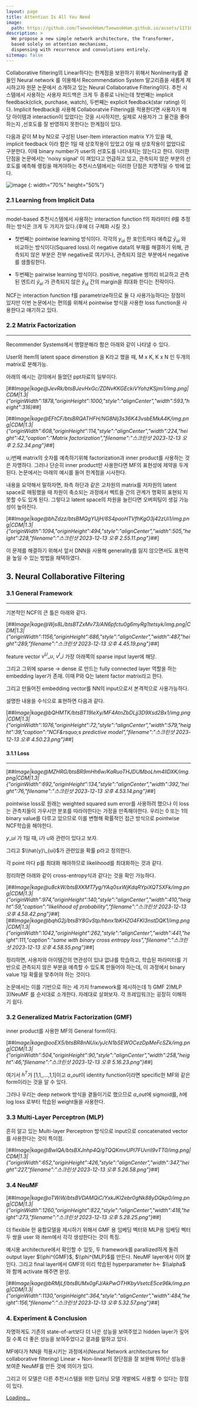 ```yaml
---
layout: page
title: Attention Is All You Need
image: 
  path: https://github.com/TaewookHam/TaewookHam.github.io/assets/117107025/0b692673-43be-4185-a40c-ff828aa4cd75
description: >
  We propose a new simple network architecture, the Transformer, 
  based solely on attention mechanisms, 
  dispensing with recurrence and convolutions entirely.
sitemap: false
---
```


Collaborative filtering의 Linear하다는 한계점을 보완하기 위해서 Nonlinerity를 곁들인 Neural network 를 이용해서 Recommendation System 알고리즘을 새롭게 제시하고자 원문 논문에서 소개하고 있는 Neural Collaborative Filtering이다. 추천 시스템에서 사용하는 사용자 피드백은 크게 두 종류로 나뉘는데 첫번째는 implicit feedback(click, purchase, watch), 두번째는 explicit feedback(star rating) 이다. 
Implicit feedback을 사용해 Collaboratvie Filtering을 적용한다면 사용자가 해당 아이템과 interaction이 있었다는 것을 시사하지만, 실제로 사용자가 그 물건을 좋아하는지 ,선호도를 잘 반영하지 못한다는 한계점이 있다.

다음과 같이 M by N으로 구성된 User-Item interaction matrix Y가 있을 때,
implicit feedback 이라 함은 1일 때 상호작용이 있었고 0일 때 상호작용이 없었다로 구분한다. 이때 binary number가 user의 선호도를 나타내지는 않는다고 한다.
이러한 단점을 논문에서는 'noisy signal' 이 껴있다고 언급하고 있고, 관측되지 않은 부분의 선호도를 예측해 랭킹을 매겨야하는 추천시스템에서는 이러한 단점은 치명적일 수 밖에 없다.

![image](https://github.com/TaewookHam/TaewookHam.github.io/assets/117107025/cb040ade-5a2a-4d73-b8cf-fdc2dafc98c9)
{: width="70%" height="50%"}

### **2.1 Learning from Implicit Data**

---

model-based 추천시스템에서 사용하는 interaction function f의 파라미터 $\theta$를 추정하는 방식은 크게 두 가지가 있다.(후에 더 구체화 시킬 것.)

-   첫번째는 pointwise learning 방식이다. 각각의 $y_{ui}$ 한 포인트마다 예측값 $\hat{y}_{ui}$ 와 비교하는 방식이다(Squared loss).이 negative data의 부재를 해결하기 위해, 관측되지 않은 부분은 전부 negative로 여기거나, 관측되지 않은 부분에서 negative를 샘플링한다.

-   두번째는 pairwise learning 방식이다. positive, negative 쌍끼리 비교하고 관측된 엔트리 $\hat{y}_{ui}$ 가 관측되지 않은 $\hat{y}_{uj}$ 간의 margin을 최대화 한다는 전략이다.

NCF는 interaction function f를 parametrize하므로 둘 다 사용가능하다는 장점이 있지만 이번 논문에서는 편의를 위해서 pointwise 방식을 사용한 loss function을 사용한다고 얘기하고 있다.

### **2.2 Matrix Factorization**

---

Recommender Systems에서 행렬분해라 함은 아래와 같이 나타낼 수 있다.

User와 Item의 latent space dimenstion 을 K라고 했을 때, M x K, K x N 인 두개의 matrix로 분해가능.

아래의 예시는 강의에서 들었던 ppt자료의 일부이다. 

[##_Image|kage@JevRk/btsBJevHxGc/ZDNvKKGEckiVYohzKSjmi1/img.png|CDM|1.3|{"originWidth":1878,"originHeight":1000,"style":"alignCenter","width":593,"height":316}_##]

[##_Image|kage@EFtCF/btsBRQATHFH/NG8Nlj3s36K43vsbEMkA4K/img.png|CDM|1.3|{"originWidth":608,"originHeight":114,"style":"alignCenter","width":224,"height":42,"caption":"Matrix factorization","filename":"스크린샷 2023-12-13 오후 2.52.34.png"}_##]

u,i번째 matrix의 숫자를 예측하기위해 factorization과 inner product를 사용하는 것은 자명하다. 그러나 단순히 inner product만 사용한다면 MF의 표현성에 제약을 두게 된다. 논문에서는 아래의 예시를 들어 한계점을 시사한다.

내용을 요약해서 말하자면, 좌측 하단과 같은 고차원의 matrix를 저차원의 latent space로 매핑했을 때 차원이 축소되는 과정에서 벡트들 간의 관계가 명확히 표현되 지 못할 수도 있게 된다. 그렇다고 latent space의 차원을 늘린다면 오버피팅이 생길 가능성이 높아진다.

[##_Image|kage@bhZdzz/btsBMQgYUjH/6S4paoHTVfhKgO3j42zUi1/img.png|CDM|1.3|{"originWidth":1094,"originHeight":494,"style":"alignCenter","width":505,"height":228,"filename":"스크린샷 2023-12-13 오후 2.55.11.png"}_##]

이 문제를 해결하기 위해서 앞서 DNN을 사용해 generality를 잃지 않으면서도 표현력을 높일 수 있는 방법을 채택하였다.

## **3\. Neural Collaborative Filtering**

### **3.1 General Framework**

---

기본적인 NCF의 큰 틀은 아래와 같다.

[##_Image|kage@Wjs8L/btsBTZxMv73/AN6pfctu0g6myRg1tetsyk/img.png|CDM|1.3|{"originWidth":1156,"originHeight":686,"style":"alignCenter","width":487,"height":289,"filename":"스크린샷 2023-12-13 오후 4.45.19.png"}_##]

feature vector $v^{U}\_{u}$, $v^{I}\_{i}$ 가장 아래쪽의 sparse input layer에 해당.

그리고 그위에 sparse -> dense 로 만드는 fully connected layer 역할을 하는 embedding layer가 존재. 이때 P와 Q는 latent factor matrix라고 한다.

그리고 만들어진 embedding vector를 NN의 input으로서 본격적으로 사용가능하다.

설명한 내용을 수식으로 표현하면 다음과 같다.

[##_Image|kage@bQHMTK/btsBT19IeXy/MF4AtnZbDLjj3D9Xsd2Bx1/img.png|CDM|1.3|{"originWidth":1076,"originHeight":72,"style":"alignCenter","width":579,"height":39,"caption":"NCF&amp;rsquo;s predictive model","filename":"스크린샷 2023-12-13 오후 4.50.23.png"}_##]

#### **3.1.1 Loss**

---

[##_Image|kage@MZHRG/btsBR9mHh6w/KaRuoTHJDUMboLhm4IlDXK/img.png|CDM|1.3|{"originWidth":692,"originHeight":134,"style":"alignCenter","width":392,"height":76,"filename":"스크린샷 2023-12-13 오후 4.53.14.png"}_##]

pointwise loss로 원래는 weighted squared sum error를 사용하려 했으나 이 loss는 관측치들이 가우시안 분포를 따라야한다는 가정을 만족해야한다. 우리는 0 또는 1의 binary value를 다루고 있으므로 이를 변형해 확률적인 접근 방식으로 pointwise NCF학습을 해야한다. 

$y\_{ui}$ 가 1일 때, i가 u와 관련이 있다고 보자.

그리고 $\\hat{y}\_{ui}$가 관련있을 확률 p라고 정의한다.

각 point 마다 p를 최대화 해야하므로 likelihood를 최대화하는 것과 같다.

정리하면 아래와 같이 cross-entropy식과 같다는 것을 확인 가능하다.

[##_Image|kage@u8ckW/btsBXKMT7yg/YAq0sxWjKdqRYpiXQT5XFk/img.png|CDM|1.3|{"originWidth":974,"originHeight":140,"style":"alignCenter","width":410,"height":59,"caption":"likelihood of probability","filename":"스크린샷 2023-12-13 오후 4.58.42.png"}_##][##_Image|kage@bqhG2j/btsBY8GvStp/hbnx1bKHZO4FKI3nstDQK1/img.png|CDM|1.3|{"originWidth":1042,"originHeight":262,"style":"alignCenter","width":441,"height":111,"caption":"same with binary cross entropy loss","filename":"스크린샷 2023-12-13 오후 4.58.55.png"}_##]

정리하면, 사용자와 아이템간의 연관성이 있냐 없냐를 학습하고, 학습된 파라미터를 기반으로 관측되지 않은 부분을 예측할 수 있도록 만들어야 하는데, 이 과정에서 binary value 1일 확률을 맞추어야 하는 것이다.

논문에서는 이를 기반으로 하는 세 가지 framework를 제시하는데 1) GMF 2)MLP 3)NeuMF 를 순서대로 소개한다. 차례대로 살펴보자. 각 프레임워크는 굉장히 이해하기 쉽다.

### **3.2 Generalized Matrix Factorization (GMF)**

inner product를 사용한 MF의 General form이다.

[##_Image|kage@ooEX5/btsBR8nNUix/yJcN1bSEWOCezDpMeFcSZk/img.png|CDM|1.3|{"originWidth":504,"originHeight":90,"style":"alignCenter","width":258,"height":46,"filename":"스크린샷 2023-12-13 오후 5.16.23.png"}_##]

여기서 $h^T$가 \[1,1,,...,1,1\]이고 $a\_{out}$이 identity function이라면 specific한 MF와 같은 form이라는 것을 알 수 있다.

그러나 우리는 deep network 방식을 곁들이기로 했으므로 $a\_{out}$에 sigmoid를, $h$에 log loss 로부터 학습된 weight들을 사용한다.

### **3.3 Multi-Layer Perceptron (MLP)**

흔히 알고 있는 Multi-layer Perceptron 방식으로 input으로 concatenated vector 를 사용한다는 것이 특이점.

[##_Image|kage@BwlQA/btsBXJnhp4Q/gTQQKmvUPI7FUvriI9vTT0/img.png|CDM|1.3|{"originWidth":652,"originHeight":426,"style":"alignCenter","width":347,"height":227,"filename":"스크린샷 2023-12-13 오후 5.26.58.png"}_##]

### **3.4 NeuMF**

[##_Image|kage@oTWiW/btsBVDAMQiC/YxkJKl2ebr0gNk88yDQkp0/img.png|CDM|1.3|{"originWidth":1260,"originHeight":822,"style":"alignCenter","width":418,"height":273,"filename":"스크린샷 2023-12-13 오후 5.28.25.png"}_##]

더 flexible 한 융합모델을 제시하기 위해서 GMF 용 임베딩 벡터와 MLP용 임베딩 벡터 두 쌍을 user 와 item에서 각각 생성한다는 것이 특징.

예시용 architecture에서 확인할 수 있듯, 두 framework를 parallized하게 돌려 output layer $\\phi^{GMF}$, $\\phi^{MLP}$를 만든다. NeuMF layer에서 이어 붙인다. 그리고 final layer에서 GMF의 미리 학습된 hyperparameter h<- $\\alpha$ 와 함께 activate 해주면 완성.

[##_Image|kage@bRMjLf/btsBUMx0gFJ/AkPwOTHKbyVsetcE5ce96k/img.png|CDM|1.3|{"originWidth":1130,"originHeight":364,"style":"alignCenter","width":484,"height":156,"filename":"스크린샷 2023-12-13 오후 5.32.57.png"}_##]

### **4\. Experiment & Conclusion**

자명하게도 기존의 state-of-art보다 더 나은 성능을 보여주었고 hidden layer가 깊어질 수록 더 좋은 성능을 보여주었다고 결과를 말하고 있다.

MF에다가 NN을 적용시키는 과정에서(Neural Network architectures for collaborative filtering) Linear + Non-linear의 장단점을 잘 보완해 뛰어난 성능을 보여준 NeuMF를 만든 것에 의이가 있다. 

그리고 이 모델은 다른 추천시스템을 위한 딥러닝 모델 개발에도 사용할 수 있다는 장점이 있다.

<div class="gumroad-product-embed" data-gumroad-product-id="nuOluY"><a href="https://gumroad.com/l/nuOluY">Loading…</a></div>



[^1]: If you are a fan of the old two-column layout, or don't like modern design tropes such as mega headlines, Hydejack lets you revert these changes on a case-by-case basis via configuration options.

[^2]:
      Search was mainly tested for English and German. Please let me know about issues in other languages. 
      While I've tried to find a multi-language solution, most showed drastically worse  results for the English base case.
      If you're technically inclined, you can adopt the code located in `_includes/js/search-worker.js` to your needs.



